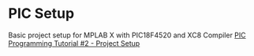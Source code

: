 # PIC Setup
Basic project setup for MPLAB X with PIC18F4520 and XC8 Compiler
<a href="https://youtu.be/OQ6hZzkvXMw">PIC Programming Tutorial #2 - Project Setup</a>

